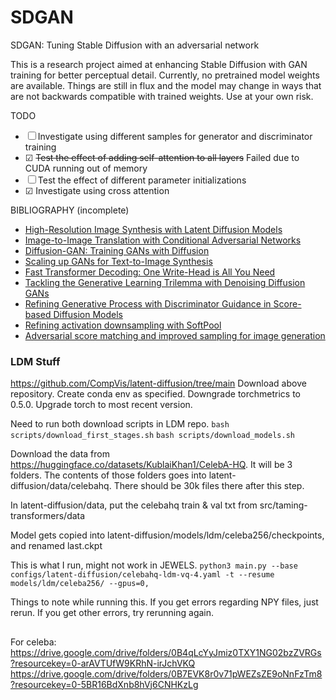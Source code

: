 # SDGAN
 SDGAN: Tuning Stable Diffusion with an adversarial network

This is a research project aimed at enhancing Stable Diffusion with GAN training for better perceptual detail. Currently, no pretrained model weights are available. Things are still in flux and the model may change in ways that are not backwards compatible with trained weights. Use at your own risk.

TODO
* ☐ Investigate using different samples for generator and discriminator training
* ☑ ~~Test the effect of adding self-attention to all layers~~ Failed due to CUDA running out of memory
* ☐ Test the effect of different parameter initializations
* ☑ Investigate using cross attention

BIBLIOGRAPHY (incomplete)
* [High-Resolution Image Synthesis with Latent Diffusion Models](https://arxiv.org/abs/2112.10752)
* [Image-to-Image Translation with Conditional Adversarial Networks](https://arxiv.org/abs/1611.07004)
* [Diffusion-GAN: Training GANs with Diffusion](https://arxiv.org/abs/2206.02262)
* [Scaling up GANs for Text-to-Image Synthesis](https://arxiv.org/abs/2303.05511)
* [Fast Transformer Decoding: One Write-Head is All You Need](https://arxiv.org/abs/1911.02150)
* [Tackling the Generative Learning Trilemma with Denoising Diffusion GANs](https://arxiv.org/abs/2112.07804)
* [Refining Generative Process with Discriminator Guidance in Score-based Diffusion Models](https://arxiv.org/abs/2211.17091)
* [Refining activation downsampling with SoftPool](https://arxiv.org/abs/2101.00440)
* [Adversarial score matching and improved sampling for image generation](https://arxiv.org/abs/2009.05475)


### LDM Stuff


https://github.com/CompVis/latent-diffusion/tree/main
Download above repository.
Create conda env as specified.
Downgrade torchmetrics to 0.5.0.
Upgrade torch to most recent version.


Need to run both download scripts in LDM repo.
```bash scripts/download_first_stages.sh```
```bash scripts/download_models.sh```


Download the data from https://huggingface.co/datasets/KublaiKhan1/CelebA-HQ. It will be 3 folders.
The contents of those folders goes into latent-diffusion/data/celebahq. There should be 30k files there after this step.


In latent-diffusion/data, put the celebahq train & val txt from src/taming-transformers/data


Model gets copied into latent-diffusion/models/ldm/celeba256/checkpoints, and renamed last.ckpt

This is what I run, might not work in JEWELS.
```python3 main.py --base configs/latent-diffusion/celebahq-ldm-vq-4.yaml -t --resume models/ldm/celeba256/ --gpus=0,```

Things to note while running this.
If you get errors regarding NPY files, just rerun.
If you get other errors, try rerunning again.






##


For celeba:
https://drive.google.com/drive/folders/0B4qLcYyJmiz0TXY1NG02bzZVRGs?resourcekey=0-arAVTUfW9KRhN-irJchVKQ
https://drive.google.com/drive/folders/0B7EVK8r0v71pWEZsZE9oNnFzTm8?resourcekey=0-5BR16BdXnb8hVj6CNHKzLg
